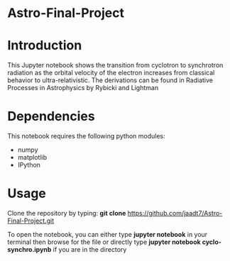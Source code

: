 # Astro-Final-Project

# Introduction

This Jupyter notebook shows the transition from cyclotron to synchrotron radiation as the orbital velocity of the electron increases from classical behavior to ultra-relativistic. The derivations can be found in Radiative Processes in Astrophysics by Rybicki and Lightman

# Dependencies

This notebook requires the following python modules:
  * numpy
  * matplotlib
  * IPython
# Usage

Clone the repository by typing:
**git clone** https://github.com/jaadt7/Astro-Final-Project.git

To open the notebook, you can either type **jupyter notebook** in your terminal then browse for the file or directly type **jupyter notebook cyclo-synchro.ipynb** if you are in the directory
